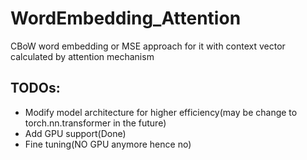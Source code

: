 # WordEmbedding_Attention
CBoW word embedding or MSE approach for it with context vector calculated by attention mechanism

## TODOs:
* Modify model architecture for higher efficiency(may be change to torch.nn.transformer in the future)
* Add GPU support(Done)
* Fine tuning(NO GPU anymore hence no)
